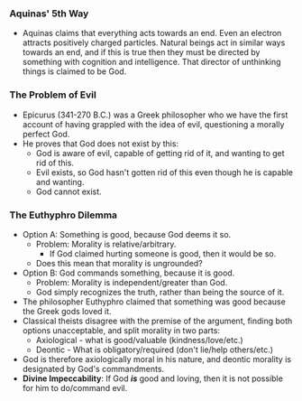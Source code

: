 ### Aquinas' 5th Way
- Aquinas claims that everything acts towards an end. Even an electron attracts positively charged particles. Natural beings act in similar ways towards an end, and if this is true then they must be directed by something with cognition and intelligence. That director of unthinking things is claimed to be God.
### The Problem of Evil
- Epicurus (341-270 B.C.) was a Greek philosopher who we have the first account of having grappled with the idea of evil, questioning a morally perfect God.
- He proves that God does not exist by this:
	- God is aware of evil, capable of getting rid of it, and wanting to get rid of this.
	- Evil exists, so God hasn't gotten rid of this even though he is capable and wanting.
	- God cannot exist.
### The Euthyphro Dilemma
- Option A: Something is good, because God deems it so.
	- Problem: Morality is relative/arbitrary.
		- If God claimed hurting someone is good, then it would be so.
	- Does this mean that morality is ungrounded?
- Option B: God commands something, because it is good.
	- Problem: Morality is independent/greater than God.
	- God simply recognizes the truth, rather than being the source of it.
- The philosopher Euthyphro claimed that something was good because the Greek gods loved it.
- Classical theists disagree with the premise of the argument, finding both options unacceptable, and split morality in two parts:
	- Axiological - what is good/valuable (kindness/love/etc.)
	- Deontic - What is obligatory/required (don't lie/help others/etc.)
- God is therefore axiologically moral in his nature, and deontic morality is designated by God's commandments.
- **Divine Impeccability**: If God ***is*** good and loving, then it is not possible for him to do/command evil.
